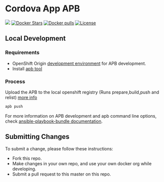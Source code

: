 # Cordova App APB

[![](https://img.shields.io/docker/automated/jrottenberg/ffmpeg.svg)](https://hub.docker.com/r/aerogearcatalog/cordova-app-apb/)
[![Docker Stars](https://img.shields.io/docker/stars/aerogearcatalog/cordova-app-apb.svg)](https://registry.hub.docker.com/v2/repositories/aerogearcatalog/cordova-app-apb/stars/count/)
[![Docker pulls](https://img.shields.io/docker/pulls/aerogearcatalog/cordova-app-apb.svg)](https://registry.hub.docker.com/v2/repositories/aerogearcatalog/cordova-app-apb/)
[![License](https://img.shields.io/:license-Apache2-blue.svg)](http://www.apache.org/licenses/LICENSE-2.0)

## Local Development

### Requirements

- OpenShift Origin [development environment](https://github.com/ansibleplaybookbundle/ansible-playbook-bundle/blob/master/docs/getting_started.md#development-environment) for APB development.
- Install [apb tool](https://github.com/ansibleplaybookbundle/ansible-playbook-bundle/blob/master/docs/apb_cli.md)

### Process

Upload the APB to the local openshift registry (Runs prepare,build,push and relist) [more info](https://github.com/ansibleplaybookbundle/ansible-playbook-bundle/blob/master/docs/apb_cli.md#push)
```bash
apb push
```

For more information on APB development and apb command line options, check [ansible-playbook-bundle documentation](https://github.com/ansibleplaybookbundle/ansible-playbook-bundle/blob/master/docs).

## Submitting Changes

To submit a change, please follow these instructions:

- Fork this repo.
- Make changes in your own repo, and use your own docker org while developing.
- Submit a pull request to this master on this repo.
